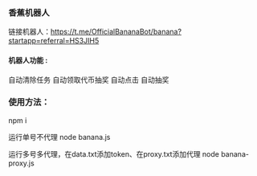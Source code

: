 
### 香蕉机器人
链接机器人：https://t.me/OfficialBananaBot/banana?startapp=referral=HS3JIH5

#### 机器人功能 :
自动清除任务
自动领取代币抽奖
自动点击
自动抽奖

### 使用方法：

npm i

运行单号不代理
node banana.js

运行多号多代理，在data.txt添加token、在proxy.txt添加代理
node banana-proxy.js